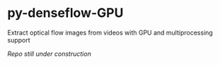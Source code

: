 # py-denseflow-GPU
Extract optical flow images from videos with GPU and multiprocessing support

*Repo still under construction*
